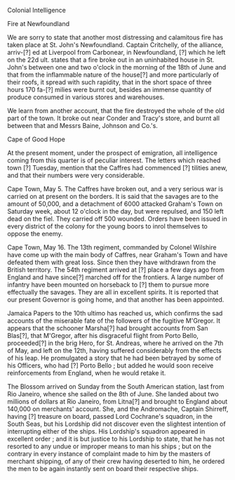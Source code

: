   Colonial Intelligence  Fire at Newfoundland  We are sorry to state that another most distressing and calamitous fire has taken place at St. John's Newfoundland. Captain Critchelly, of the alliance, arriv-[?] ed at Liverpool from Carbonear, in Newfoundland, [?] which he left on the 22d ult. states that a fire broke out in an uninhabited house in St. John's between one and two o'clock in the morning of the 18th of June and that from the inflammable nature of the house[?] and more particularly of their roofs, it spread with such rapidity, that in the short space of three hours 170 fa-[?] milies were burnt out, besides an immense quantity of produce consumed in various stores and warehouses.  We learn from another account, that the fire destroyed the whole of the old part of the town. It broke out near Conder and Tracy's store, and burnt all between that and Messrs Baine, Johnson and Co.'s.  Cape of Good Hope  At the present moment, under the prospect of emigration, all intelligence coming from this quarter is of peculiar interest. The letters which reached town [?] Tuesday, mention that the Caffres had commenced [?] tilities anew, and that their numbers were very considerable.  Cape Town, May 5. The Caffres have broken out, and a very serious war is carried on at present on the borders. It is said that the savages are to the amount of 50,000, and a detachment of 6000 attacked Graham's Town on Saturday week, about 12 o'clock in the day, but were repulsed, and 150 left dead on the fiel. They carried off 500 wounded. Orders have been issued in every district of the colony for the young boors to inrol themselves to oppose the enemy.  Cape Town, May 16. The 13th regiment, commanded by Colonel Wilshire have come up with the main body of Caffres, near Graham's Town and have defeated them with great loss. Since then they have withdrawn from the British territory. The 54th regiment arrived at [?] place a few days ago from England and have since[?] marched off for the frontiers. A large number of infantry have been mounted on horseback to [?] them to pursue more effectually the savages. They are all in excellent spirits. It is reported that our present Governor is going home, and that another has been appointed.  Jamaica Papers to the 10th ultimo has reached us, which confirms the sad accounts of the miserable fate of the followers of the fugitive M'Gregor. It appears that the schooner Marsha[?] had brought accounts from San Blas[?], that M'Gregor, after his disgraceful flight from Porto Bello, proceeded[?] in the brig Hero, for St. Andreas, where he arrived on the 7th of May, and left on the 12th, having suffered considerably from the effects of his leap. He promulgated a story that he had been betrayed by some of his Officers, who had [?] Porto Bello ; but added he would soon receive reinforcements from England, when he would retake it.  The Blossom arrived on Sunday from the South American station, last from Rio Janeiro, whence she sailed on the 8th of June. She landed about two millions of dollars at Rio Janeiro, from Litna[?] and brought to England about 140,000 on merchants' account. She, and the Andromache, Captain Shirreff, having [?] treasure on board, passed Lord Cochrane's squadron, in the South Seas, but his Lordship did not discover even the slightest intention of interrupting either of the ships. His Lordship's squadron appeared in excellent order ; and it is but justice to his Lordship to state, that he has not resorted to any undue or improper means to man his ships ; but on the contrary in every instance of complaint made to him by the masters of merchant shipping, of any of their crew having deserted to him, he ordered the men to be again instantly sent on board their respective ships.  